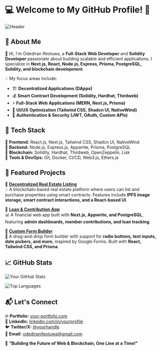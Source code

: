 # 💻 Welcome to My GitHub Profile! 🚀  

![Header](https://user-images.githubusercontent.com/highfee/banner-image.png)

## 🌟 About Me  

👋 Hi, I'm Odediran Ifeoluwa, a **Full-Stack Web Developer** and **Solidity Developer** passionate about building scalable and efficient applications. I specialize in **Next.js, React, Node.js, Express, Prisma, PostgreSQL, Solidity, and blockchain development**.  

💡 My focus areas include:  
- 🏗️ **Decentralized Applications (DApps)**  
- 💰 **Smart Contract Development (Solidity, Hardhat, Thirdweb)**  
- ⚡ **Full-Stack Web Applications (MERN, Next.js, Prisma)**  
- 🎨 **UI/UX Optimization (Tailwind CSS, Shadcn UI, NativeWind)**  
- 🔐 **Authentication & Security (JWT, OAuth, Custom APIs)**  

## 🔨 Tech Stack  

🔹 **Frontend:** React.js, Next.js, Tailwind CSS, Shadcn UI, NativeWind  
🔹 **Backend:** Node.js, Express.js, Appwrite, Prisma, PostgreSQL  
🔹 **Blockchain:** Solidity, Hardhat, Thirdweb, OpenZeppelin, Lisk  
🔹 **Tools & DevOps:** Git, Docker, CI/CD, Web3.js, Ethers.js  

## 📌 Featured Projects  

🚀 **[Decentralized Real Estate Listing](https://github.com/your-repo)**  
💡 A blockchain-based real estate platform where users can list and purchase properties using smart contracts. Features include **IPFS image storage, smart contract interactions, and a React-based UI**.  

🔗 **[Loan & Contribution App](https://github.com/your-repo)**  
📊 A financial web app built with **Next.js, Appwrite, and PostgreSQL**, featuring **admin dashboards, member contributions, and loan tracking**.  

🎨 **[Custom Form Builder](https://github.com/your-repo)**  
📑 A drag-and-drop form builder with support for **radio buttons, text inputs, date pickers, and more**, inspired by Google Forms. Built with **React, Tailwind CSS, and Prisma**.  

## 📈 GitHub Stats  

![Your GitHub Stats](https://github-readme-stats.vercel.app/api?username=highfee&show_icons=true&theme=radical)  

![Top Languages](https://github-readme-stats.vercel.app/api/top-langs/?username=highfee&layout=compact&theme=radical)  

## 📬 Let's Connect  

🌐 **Portfolio:** [your-portfolio.com](https://ifeoluwa-odediran.netlify.app/)  
💼 **LinkedIn:** [linkedin.com/in/yourprofile](https://linkedin.com/in/yourprofile)  
🐦 **Twitter/X:** [@yourhandle](https://twitter.com/yourhandle)  
📧 **Email:** odediranifeoluwa@gmail.com 

🚀 **"Building the Future of Web & Blockchain, One Line at a Time!"**  
